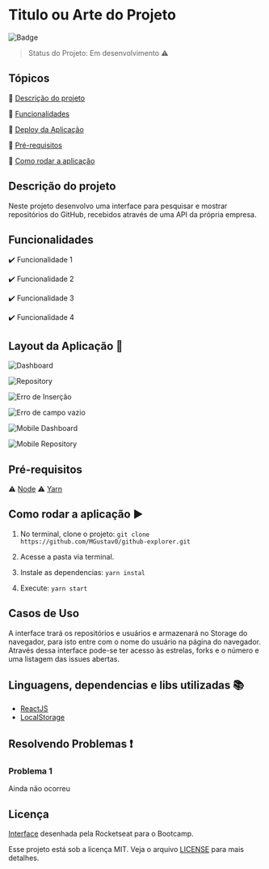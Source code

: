 # Titulo ou Arte do Projeto

![Badge](https://img.shields.io/badge/Bootcamp%20Rocketseat-ReactJS-blueviolet)

> Status do Projeto: Em desenvolvimento :warning:

## Tópicos

:small_blue_diamond: [Descrição do projeto](#descrição-do-projeto)

:small_blue_diamond: [Funcionalidades](#funcionalidades)

:small_blue_diamond: [Deploy da Aplicação](#deploy-da-aplicação-dash)

:small_blue_diamond: [Pré-requisitos](#pré-requisitos)

:small_blue_diamond: [Como rodar a aplicação](#como-rodar-a-aplicação-arrow_forward)

## Descrição do projeto

Neste projeto desenvolvo uma interface para pesquisar e mostrar repositórios do GitHub, recebidos através de uma API da própria empresa.

## Funcionalidades

:heavy_check_mark: Funcionalidade 1

:heavy_check_mark: Funcionalidade 2

:heavy_check_mark: Funcionalidade 3

:heavy_check_mark: Funcionalidade 4

## Layout da Aplicação :dash:

![Dashboard]()

![Repository]()

![Erro de Inserção]()

![Erro de campo vazio]()

![Mobile Dashboard]()

![Mobile Repository]()

## Pré-requisitos

:warning: [Node](https://nodejs.org/en/download/)
:warning: [Yarn](https://yarnpkg.com/getting-started/install)

## Como rodar a aplicação :arrow_forward:

1. No terminal, clone o projeto: `git clone https://github.com/MGustav0/github-explorer.git`

2. Acesse a pasta via terminal.

3. Instale as dependencias: `yarn instal`

4. Execute: `yarn start`

## Casos de Uso

A interface trará os repositórios e usuários e armazenará no Storage do navegador, para isto entre com o nome do usuário na página do navegador. Através dessa interface pode-se ter acesso às estrelas, forks e o número e uma listagem das issues abertas.

## Linguagens, dependencias e libs utilizadas :books:

- [ReactJS](https://pt-br.reactjs.org/)
- [LocalStorage](https://developer.mozilla.org/pt-BR/docs/Web/API/Window/Window.localStorage)

## Resolvendo Problemas :exclamation:

### Problema 1

Ainda não ocorreu

## Licença

[Interface](https://www.figma.com/file/HOCmxfrElzLpI75LdzFLia/Github-Explorer?node-id=0%3A1) desenhada pela Rocketseat para o Bootcamp.

Esse projeto está sob a licença MIT. Veja o arquivo [LICENSE](LICENSE) para mais detalhes.
